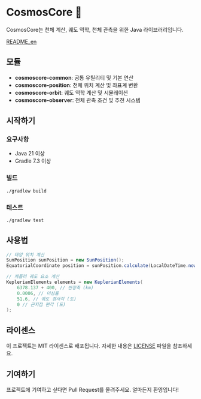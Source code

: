 # CosmosCore 🌌
CosmosCore는 천체 계산, 궤도 역학, 천체 관측을 위한 Java 라이브러리입니다.

[README_en](README.md)

## 모듈
- **cosmoscore-common**: 공통 유틸리티 및 기본 연산
- **cosmoscore-position**: 천체 위치 계산 및 좌표계 변환
- **cosmoscore-orbit**: 궤도 역학 계산 및 시뮬레이션
- **cosmoscore-observer**: 천체 관측 조건 및 추천 시스템

## 시작하기
### 요구사항
- Java 21 이상
- Gradle 7.3 이상

### 빌드
```bash
./gradlew build
```

### 테스트
```bash
./gradlew test
```

## 사용법
```java
// 태양 위치 계산
SunPosition sunPosition = new SunPosition();
EquatorialCoordinate position = sunPosition.calculate(LocalDateTime.now());

// 케플러 궤도 요소 계산
KeplerianElements elements = new KeplerianElements(
    6378.137 + 400, // 반장축 (km)
    0.0006, // 이심률
    51.6, // 궤도 경사각 (도)
    0 // 근지점 편각 (도)
);
```

## 라이센스
이 프로젝트는 MIT 라이센스로 배포됩니다. 자세한 내용은 [LICENSE](LICENSE) 파일을 참조하세요.

## 기여하기
프로젝트에 기여하고 싶다면 Pull Request를 올려주세요. 얼마든지 환영입니다!